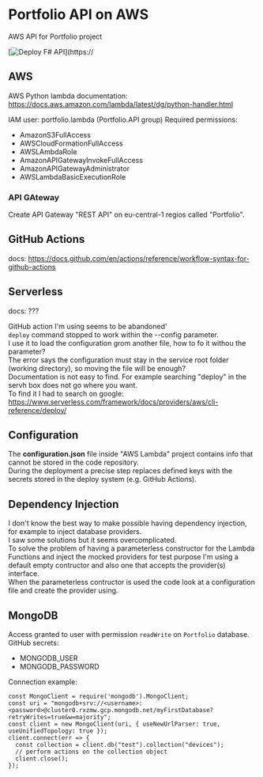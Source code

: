 # Portfolio API on AWS
AWS API for Portfolio project

[![Deploy F# API](https://github.com/alex-piccione/portfolio-API-AWS/actions/workflows/deploy%20fsharp.yml/badge.svg)](https://


## AWS
AWS Python lambda documentation: https://docs.aws.amazon.com/lambda/latest/dg/python-handler.html

IAM user: portfolio.lambda (Portfolio.API group)
Required permissions:
- AmazonS3FullAccess
- AWSCloudFormationFullAccess
- AWSLAmbdaRole
- AmazonAPIGatewayInvokeFullAccess
- AmazonAPIGatewayAdministrator
- AWSLambdaBasicExecutionRole


### API GAteway

Create API Gateway "REST API" on eu-central-1 regios called "Portfolio".  


## GitHub Actions
docs: https://docs.github.com/en/actions/reference/workflow-syntax-for-github-actions

## Serverless
docs: ???

GitHub action I'm using seems to be abandoned'  
``deploy`` command stopped to work within the --config parameter.  
I use it to load the configuration grom another file, how to fo it withou the parameter?  
The error says the configuration must stay in the service root folder (working directory), so moving the file will be enough?  
Documentation is not easy to find. For example searching "deploy" in the servh box does not go where you want.  
To find it I had to search on google: https://www.serverless.com/framework/docs/providers/aws/cli-reference/deploy/  


## Configuration
The __configuration.json__ file inside "AWS Lambda" project contains info that cannot be stored in the code repository.  
During the deployment a precise step replaces defined keys with the secrets stored in the deploy system (e.g. GitHub Actions).  

## Dependency Injection
I don't know the best way to make possible having dependency injection, for example to inject database providers.  
I saw some solutions but it seems overcomplicated.  
To solve the problem of having a parameterless constructor for the Lambda Functions and inject the mocked providers for test purpose
I'm using a default empty contructor and also one that accepts the provider(s) interface.  
When the parameterless contructor is used the code look at a configuration file and create the provider using.  


## MongoDB

Access granted to user with permission ``readWrite`` on ``Portfolio`` database.  
GitHub secrets:
- MONGODB_USER
- MONGODB_PASSWORD

Connection example:
```
const MongoClient = require('mongodb').MongoClient;
const uri = "mongodb+srv://<username>:<password>@cluster0.rxzmw.gcp.mongodb.net/myFirstDatabase?retryWrites=true&w=majority";
const client = new MongoClient(uri, { useNewUrlParser: true, useUnifiedTopology: true });
client.connect(err => {
  const collection = client.db("test").collection("devices");
  // perform actions on the collection object
  client.close();
});
```
